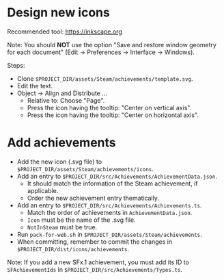 # Design new icons

Recommended tool: https://inkscape.org

Note: You should **NOT** use the option "Save and restore window geometry for each document" (Edit -> Preferences -> Interface -> Windows).

Steps:

- Clone `$PROJECT_DIR/assets/Steam/achievements/template.svg`.
- Edit the text.
- Object -> Align and Distribute ...
  - Relative to: Choose "Page".
  - Press the icon having the tooltip: "Center on vertical axis".
  - Press the icon having the tooltip: "Center on horizontal axis".

# Add achievements

- Add the new icon (.svg file) to `$PROJECT_DIR/assets/Steam/achievements/icons`.
- Add an entry to `$PROJECT_DIR/src/Achievements/AchievementData.json`.
  - It should match the information of the Steam achievement, if applicable.
  - Order the new achievement entry thematically.
- Add an entry to `$PROJECT_DIR/src/Achievements/Achievements.ts`.
  - Match the order of achievements in `AchievementData.json`.
  - `Icon` must be the name of the .svg file.
  - `NotInSteam` must be true.
- Run `pack-for-web.sh` in `$PROJECT_DIR/assets/Steam/achievements`.
- When committing, remember to commit the changes in `$PROJECT_DIR/dist/icons/achievements`.

Note: If you add a new SFx.1 achievement, you must add its ID to `SFAchievementIds` in `$PROJECT_DIR/src/Achievements/Types.ts`.
